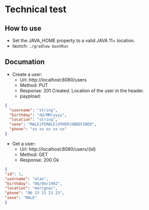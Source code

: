 # Technical test 

## How to use

+ Set the JAVA_HOME property to a valid JAVA 11+ location.
+ launch: `./gradlew bootRun`

## Documation

+ Create a user: 
  + Url: http://localhost:8080/users
  + Method: PUT
  + Response: 201 Created. Location of the user in the header.
  + paypload:
```json
{
  "username": "string",
  "birthday": "dd/MM/yyyy",
  "location": "string",
  "sexe": "MALE|FEMALE|OTHER|UNDEFINED",
  "phone": "xx xx xx xx xx"
}
```


+ Get a user:
  + Url: http://localhost:8080/users/{id}
  + Method: GET
  + Response: 200 Ok

```json
{
"id": 1,
"username": "alan",
"birthday": "08/09/1992",
"location": "mérignac",
"phone": "06 23 23 23 23",
"sexe": "MALE"
}
```